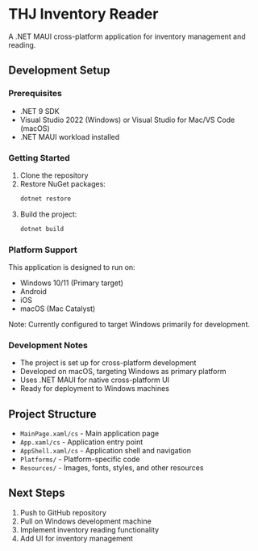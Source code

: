 # THJ Inventory Reader

A .NET MAUI cross-platform application for inventory management and reading.

## Development Setup

### Prerequisites

- .NET 9 SDK
- Visual Studio 2022 (Windows) or Visual Studio for Mac/VS Code (macOS)
- .NET MAUI workload installed

### Getting Started

1. Clone the repository
2. Restore NuGet packages:
   ```bash
   dotnet restore
   ```
3. Build the project:
   ```bash
   dotnet build
   ```

### Platform Support

This application is designed to run on:

- Windows 10/11 (Primary target)
- Android
- iOS
- macOS (Mac Catalyst)

Note: Currently configured to target Windows primarily for development.

### Development Notes

- The project is set up for cross-platform development
- Developed on macOS, targeting Windows as primary platform
- Uses .NET MAUI for native cross-platform UI
- Ready for deployment to Windows machines

## Project Structure

- `MainPage.xaml/cs` - Main application page
- `App.xaml/cs` - Application entry point
- `AppShell.xaml/cs` - Application shell and navigation
- `Platforms/` - Platform-specific code
- `Resources/` - Images, fonts, styles, and other resources

## Next Steps

1. Push to GitHub repository
2. Pull on Windows development machine
3. Implement inventory reading functionality
4. Add UI for inventory management
